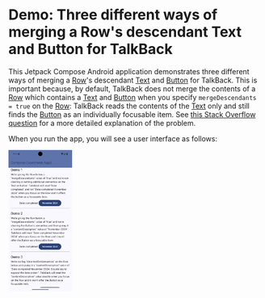 # Demo: Three different ways of merging a Row's descendant Text and Button for TalkBack

This Jetpack Compose Android application demonstrates three different ways
of merging a [Row][1]'s descendant [Text][2] and [Button][3] for TalkBack.
This is important because, by default,
TalkBack does not merge the contents of a [Row][1] which contains a [Text][2] and [Button][3]
when you specify `mergeDescendants = true` on the [Row][1]:
TalkBack reads the contents of the [Text][2] only
and still finds the [Button][3] as an individually focusable item.
See [this Stack Overflow question][4] for a more detailed explanation of the problem.

When you run the app, you will see a user interface as follows:

<img src="Screenshot.png" alt="Screenshot of application" width=25%>

[1]: https://developer.android.com/reference/kotlin/androidx/compose/foundation/layout/package-summary#Row(androidx.compose.ui.Modifier,androidx.compose.foundation.layout.Arrangement.Horizontal,androidx.compose.ui.Alignment.Vertical,kotlin.Function1)
[2]: https://developer.android.com/reference/kotlin/androidx/compose/material3/package-summary#Text(kotlin.String,androidx.compose.ui.Modifier,androidx.compose.ui.graphics.Color,androidx.compose.ui.unit.TextUnit,androidx.compose.ui.text.font.FontStyle,androidx.compose.ui.text.font.FontWeight,androidx.compose.ui.text.font.FontFamily,androidx.compose.ui.unit.TextUnit,androidx.compose.ui.text.style.TextDecoration,androidx.compose.ui.text.style.TextAlign,androidx.compose.ui.unit.TextUnit,androidx.compose.ui.text.style.TextOverflow,kotlin.Boolean,kotlin.Int,kotlin.Int,kotlin.Function1,androidx.compose.ui.text.TextStyle)
[3]: https://developer.android.com/reference/kotlin/androidx/compose/material3/package-summary#Button(kotlin.Function0,androidx.compose.ui.Modifier,kotlin.Boolean,androidx.compose.ui.graphics.Shape,androidx.compose.material3.ButtonColors,androidx.compose.material3.ButtonElevation,androidx.compose.foundation.BorderStroke,androidx.compose.foundation.layout.PaddingValues,androidx.compose.foundation.interaction.MutableInteractionSource,kotlin.Function1)
[4]: https://stackoverflow.com/q/79238107/1071320
